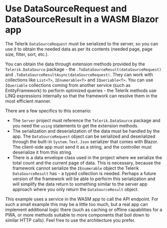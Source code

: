 # Use DataSourceRequest and DataSourceResult in a WASM Blazor app

The Telerik `DataSourceRequest` must be serialized to the server, so you can use it to obtain the needed data as per its contents (needed page, page size, filter, sort, etc.).

You can obtain the data through extension methods provided by the `Telerik.DataSource` package - the `.ToDataSourceResult(dataSourceRequest)` and `.ToDataSourceResultAsync(dataSourceRequest)`. They can work with collections like `List<T>`, `IEnumerable<T>` and `IQueriable<T>`. You can use `IQueriable` collections coming from another service (such as EntityFramework) to perform optimized queries - the Telerik methods use LINQ expressions internally so that the framework can resolve them in the most efficient manner.

There are a few specifics to this scenario:

* The `Server` project must reference the `Telerik.DataSource` package and you need the `using` statements to get the extension methods.
* The serialization and deserialization of the data must be handled by the app. The `DataSourceRequest` object can be serialized and deserialized through the built-in `System.Text.Json` serializer that comes with Blazor. The client-side app must send it as a string, and the controller must deserialize it from this string.
* There is a data envelope class used in the project where we serialize the total count and the current page of data. This is necessary, because the framework cannot serialize the `IEnumerable` object the Telerik `DataSourceResult` has - a typed collection is needed. Perhaps a future version of the framework will be able to perform this serialization and will simplify the data return to something similar to the server app approach where you only return the `DataSourceResult` object.

This example uses a service in the WASM app to call the API endpoint. For such a small example this may be a little too much, but a real app can implement additional logic there (such as caching or offline capabilities for a PWA, or more methods suitable to more components that boil down to similar HTTP calls). Feel free to use the architecture you prefer.